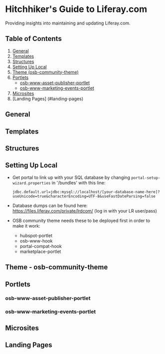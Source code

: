 # Hitchhiker's Guide to Liferay.com
Providing insights into maintaining and updating Liferay.com.

## Table of Contents
1. [General](#general)
2. [Templates](#templates)
3. [Structures](#structures)
4. [Setting Up Local](#setting-up-local)
5. [Theme (osb-community-theme)](#theme)
6. [Portlets](#portlets)
    - [osb-www-asset-publisher-portlet](#osb-www-asset-publisher-portlet)
    - [osb-www-marketing-events-portlet](#osb-www-marketing-events-portlet)
7. [Microsites](#microsites)
8. [Landing Pages] (#landing-pages)

## General

## Templates

## Structures

## Setting Up Local
- Get portal to link up with your SQL database by changing `portal-setup-wizard.properties` in '/bundles' with this line: 

    ```
    jdbc.default.url=jdbc:mysql://localhost/[your-database-name-here]?useUnicode=true&characterEncoding=UTF-8&useFastDateParsing=false
    ```

- Database dumps can be found here: 
https://files.liferay.com/private/lrdcom/ (log in with your LR user/pass)
- OSB community theme needs these to be deployed first in order to make it work:
    - hubspot-portlet
    - osb-www-hook
    - portal-compat-hook
    - marketplace-portlet

## Theme - osb-community-theme

## Portlets

### osb-www-asset-publisher-portlet

### osb-www-marketing-events-portlet

## Microsites

## Landing Pages



